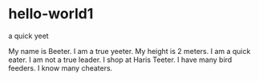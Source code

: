 # hello-world1

a quick yeet

My name is Beeter. I am a true yeeter. My height is 2 meters. I am a quick eater. I am not a true leader. I shop at Haris Teeter. I have many bird feeders. I know many cheaters. 
